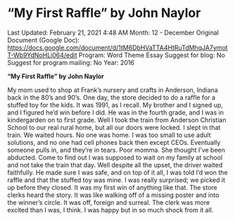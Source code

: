 # “My First Raffle” by John Naylor

Last Updated: February 21, 2021 4:48 AM
Month: 12 - December
Original Document (Google Doc): https://docs.google.com/document/d/1tM6DbHVaTTA4HtRuTdMhqJA7ymotT-Wb9YdNoHLj064/edit
Program: Word Theme Essay
Suggest for blog: No
Suggest for program mailing: No
Year: 2016

**“My First Raffle” by John Naylor**

My mom used to shop at Frank’s nursery and crafts in Anderson, Indiana back in the 80’s and 90’s. One day, the store decided to do a raffle for a stuffed toy for the kids. It was 1991, as I recall. My brother and I signed up, and I figured he’d win before I did. He was in the fourth grade, and I was in kindergarden on to first grade. Well I took the train from Anderson Christian School to our real rural home, but all our doors were locked. I slept in that train. We waited hours. No one was home. I was too small to use adult solutions, and no one had cell phones back then except CEOs. Eventually someone pulls in, and they’re in tears. Poor momma. She thought I’ve been abducted. Come to find out I was supposed to wait on my family at school and not take the train that day. Well despite all the upset, the driver waited faithfully. He made sure I was safe, and on top of it all, I was told I’d won the raffle and that the stuffed toy was mine. I was really surprised; we picked it up before they closed. It was my first win of anything like that. The store clerks heard the story. It was like walking off of a missing poster and into the winner’s circle. It was off, foreign and surreal. The clerk was more excited than I was, I think. I was happy but in so much shock from it all.
